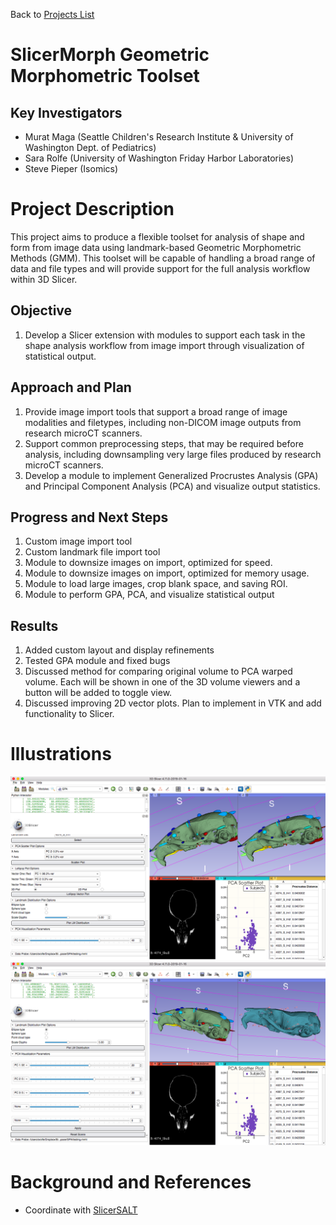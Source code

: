 Back to [Projects List](../../README.md#ProjectsList)

# SlicerMorph Geometric Morphometric Toolset

## Key Investigators

- Murat Maga (Seattle Children's Research Institute & University of Washington Dept. of Pediatrics)
- Sara Rolfe (University of Washington Friday Harbor Laboratories)
- Steve Pieper (Isomics)


# Project Description
This project aims to produce a flexible toolset for analysis of shape and form from image data using landmark-based Geometric Morphometric Methods (GMM). This toolset will be capable of handling a broad range of data and file types and will provide support for the full analysis workflow within 3D Slicer.

## Objective

1. Develop a Slicer extension with modules to support each task in the shape analysis workflow from image import through visualization of statistical output.

## Approach and Plan

<!-- Describe here HOW you would like to achieve the objectives stated above. -->

1. Provide image import tools that support a broad range of image modalities and filetypes, including non-DICOM image outputs from research microCT scanners.  
2. Support common preprocessing steps, that may be required before analysis, including downsampling very large files produced by research microCT scanners.
3. Develop a module to implement Generalized Procrustes Analysis (GPA) and Principal Component Analysis (PCA) and visualize output statistics.

## Progress and Next Steps

<!-- Update this section as you make progress, describing of what you have ACTUALLY DONE. If there are specific steps that you could not complete then you can describe them here, too. -->

1. Custom image import tool 
2. Custom landmark file import tool
3. Module to downsize images on import, optimized for speed.
4. Module to downsize images on import, optimized for memory usage.
5. Module to load large images, crop blank space, and saving ROI. 
6. Module to perform GPA, PCA, and visualize statistical output

## Results
1. Added custom layout and display refinements
2. Tested GPA module and fixed bugs
3. Discussed method for comparing original volume to PCA warped volume. Each will be shown in one of the 3D volume viewers and a button will be added to toggle view.
4. Discussed improving 2D vector plots. Plan to implement in VTK and add functionality to Slicer.

# Illustrations

<!-- Add pictures and links to videos that demonstrate what has been accomplished.
![GPA module GUI](module.png)
![Using sliders to warp mouse skull along PCA vectors](warp.png)
![Lollipop plot of PCA2 vectors on mesh and scatter plot of PCA2 vs PCA3](lollipop.png)
![Point cloud plot of total landmark variance](pointCloud.png)
![Ellipse plot of total landmark variance](ellipse.png)
-->
![SlicerMorph GPA Screenshot](SM_screen.png)
![SlicerMorph GPA Screenshot2](SM2.png)

# Background and References

<!-- If you developed any software, include link to the source code repository. If possible, also add links to sample data, and to any relevant publications. -->
- Coordinate with [SlicerSALT](http://salt.slicer.org/)
